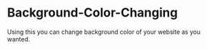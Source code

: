 # Background-Color-Changing
Using this you can change background color of your website as you wanted.
